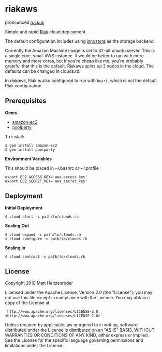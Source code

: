 riakaws
=====================================================
pronounced [*ruckus*](http://dictionary.reference.com/browse/ruckus)

Simple and rapid [Riak](http://riak.basho.com/) cloud deployment.

The default configuration includes using [innostore](https://wiki.basho.com/display/RIAK/Setting+Up+Innostore) as the storage backend.

Currently the Amazon Machine Image is set to 32-bit ubuntu server. This is a single core, small AWS instance.  It would be better to run with more memory and more cores, but if you're cheap like me, you're probably grateful that this is the default. Riakaws spins up 3 nodes in the cloud.  The defaults can be changed in clouds.rb.

In *riakaws*, Riak is also configured to run with `heart`, which is not the default Riak configuration.


Prerequisites
----------------

**Gems**

* [amazon-ec2](http://github.com/grempe/amazon-ec2)
* [poolparty](http://poolpartyrb.com)

To install:

    $ gem install amazon-ec2
    $ gem install poolparty

**Environment Variables**


This should be placed in ~/.bashrc or ~/.profile

    export EC2_ACCESS_KEY='aws_access_key'
    export EC2_SECRET_KEY='aws_secret_key'

Deployment
--------------------

**Initial Deployment**

    $ cloud start -c path/to/clouds.rb
    
**Scaling Out**

    $ cloud expand -c path/to/clouds.rb
    $ cloud configure -c path/to/clouds.rb
    
**Scaling In**
    
    $ cloud contract -c path/to/clouds.rb
    
License
-------
Copyright 2010 Matt Heitzenroder

Licensed under the Apache License, Version 2.0 (the "License");
you may not use this file except in compliance with the License.
You may obtain a copy of the License at


    `http://www.apache.org/licenses/LICENSE-2.0 <http://www.apache.org/licenses/LICENSE-2.0>`_

Unless required by applicable law or agreed to in writing, software
distributed under the License is distributed on an "AS IS" BASIS,
WITHOUT WARRANTIES OR CONDITIONS OF ANY KIND, either express or implied.
See the License for the specific language governing permissions and
limitations under the License.